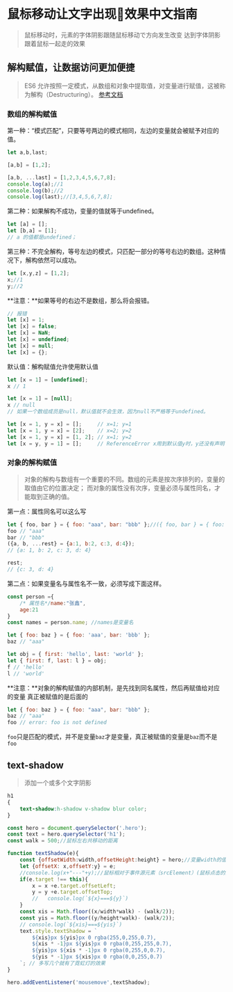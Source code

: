 # 鼠标移动让文字出现🌈效果中文指南

> 鼠标移动时，元素的字体阴影跟随鼠标移动で方向发生改变
> 达到字体阴影跟着鼠标一起走的效果

## 解构赋值，让数据访问更加便捷

> ES6 允许按照一定模式，从数组和对象中提取值，对变量进行赋值，这被称为解构（Destructuring）。
> [参考文档](https://developer.mozilla.org/zh-CN/docs/Web/JavaScript/Reference/Operators/Destructuring_assignment)

### 数组的解构赋值

第一种：“模式匹配”，只要等号两边的模式相同，左边的变量就会被赋予对应的值。

```js
let a,b,last;

[a,b] = [1,2];

[a,b, ...last] = [1,2,3,4,5,6,7,8];
console.log(a);//1
console.log(b);//2
console.log(last);//[3,4,5,6,7,8];
```

第二种：如果解构不成功，变量的值就等于undefined。

```js
let [a] = [];
let [b,a] = [1];
// a 的值都是undefined；
```

第三种：不完全解构，等号左边的模式，只匹配一部分的等号右边的数组。这种情况下，解构依然可以成功。

```js
let [x,y,z] = [1,2];
x;//1
y;//2
```

**注意：**如果等号的右边不是数组，那么将会报错。

```js
// 报错
let [x] = 1;
let [x] = false;
let [x] = NaN;
let [x] = undefined;
let [x] = null;
let [x] = {};
```

默认值：解构赋值允许使用默认值

```js
let [x = 1] = [undefined];
x // 1

let [x = 1] = [null];
x // null
// 如果一个数组成员是null，默认值就不会生效，因为null不严格等于undefined。

let [x = 1, y = x] = [];     // x=1; y=1
let [x = 1, y = x] = [2];    // x=2; y=2
let [x = 1, y = x] = [1, 2]; // x=1; y=2
let [x = y, y = 1] = [];     // ReferenceError x用到默认值y时，y还没有声明
```

### 对象的解构赋值

> 对象的解构与数组有一个重要的不同。数组的元素是按次序排列的，变量的取值由它的位置决定；
> 而对象的属性没有次序，变量必须与属性同名，才能取到正确的值。

第一点：属性同名可以这么写

```js
let { foo, bar } = { foo: "aaa", bar: "bbb" };//({ foo, bar } = { foo: "aaa", bar: "bbb" })
foo // "aaa"
bar // "bbb"
({a, b, ...rest} = {a:1, b:2, c:3, d:4});
// {a: 1, b: 2, c: 3, d: 4}

rest;
// {c: 3, d: 4}
```

第二点：如果变量名与属性名不一致，必须写成下面这样。

```js
const person ={
    /* 属性名*/name:"张鑫",
    age:21
}
const names = person.name; //names是变量名

let { foo: baz } = { foo: 'aaa', bar: 'bbb' };
baz // "aaa"

let obj = { first: 'hello', last: 'world' };
let { first: f, last: l } = obj;
f // 'hello'
l // 'world'

```

**注意：**对象的解构赋值的内部机制，是先找到同名属性，然后再赋值给对应的变量
真正被赋值的是后面的

```js
let { foo: baz } = { foo: "aaa", bar: "bbb" };
baz // "aaa"
foo // error: foo is not defined
```

`foo`只是匹配的模式，并不是变量`baz`才是变量，真正被赋值的变量是`baz`而不是`foo`

## text-shadow

> 添加一个或多个文字阴影

```css
h1
{
    text-shadow:h-shadow v-shadow blur color;
}
```

```js
const hero = document.querySelector('.hero');
const text = hero.querySelector('h1');
const walk = 500;//鼠标左右共移动的距离

function textShadow(e){
    const {offsetWidth:width,offsetHeight:height} = hero;//变量width的值为hero的宽度，height的值为hero的高度
    let {offsetX: x,offsetY:y} = e;
    //console.log(x+"---"+y);//鼠标相对于事件源元素（srcElement）(鼠标点击的元素)的X,Y坐标
    if(e.target !== this){
        x = x +e.target.offsetLeft;
        y = y +e.target.offsetTop;
        //   console.log(`${x}===${y}`)
    }
    const xis = Math.floor((x/width*walk) - (walk/2));
    const yis = Math.floor((y/height*walk)- (walk/2));
    // console.log(`${xis}===${yis}`)
    text.style.textShadow = `
        ${xis}px ${yis}px 0 rgba(255,0,255,0.7),
        ${xis * -1}px ${yis}px 0 rgba(0,255,255,0.7),
        ${yis}px ${xis * -1}px 0 rgba(0,255,0,0.7),
        ${yis * -1}px ${xis}px 0 rgba(0,0,255,0.7)
    `; // 多写几个就有了霓虹灯的效果
}

hero.addEventListener('mousemove',textShadow);
```